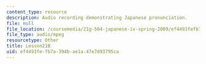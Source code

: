 ```yaml
---
content_type: resource
description: Audio recording demonstrating Japanese pronunciation.
file: null
file_location: /coursemedia/21g-504-japanese-iv-spring-2009/ef4493fefb7a394bae1a47e7d93795ca_Lesson21B.mp3
file_type: audio/mpeg
resourcetype: Other
title: Lesson21B
uid: ef4493fe-fb7a-394b-ae1a-47e7d93795ca
---
```

